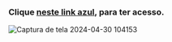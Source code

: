 ### Clique [neste link azul](https://encryption-text-phi.vercel.app/), para ter acesso.


![Captura de tela 2024-04-30 104153](https://github.com/GustavopDev/EncryptionText/assets/129010670/6a7cb096-d1d4-4315-9cb9-9d1ce155de45)
